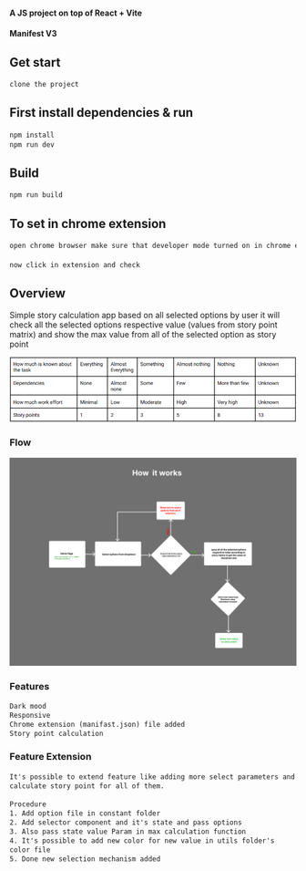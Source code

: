 #### A JS project on top of React + Vite
#### Manifest V3

## Get start
```bash
clone the project
```

## First install dependencies & run 
```bash
npm install
npm run dev
```

## Build
```bash
npm run build
```

## To set in chrome extension 
```bash
open chrome browser make sure that developer mode turned on in chrome extension section then click load unpacked and upload newly created dist folder which created by running npm run build

now click in extension and check
```
## Overview
Simple story calculation app based on all selected options by user it will check all the selected options respective value (values from story point matrix) and show the max value from all of the selected option as story point  

![Story point matrix](./src/assets/matrix.PNG)


### Flow
![How it works](./src/assets/Story%20point-flow.png)


### Features
    Dark mood 
    Responsive 
    Chrome extension (manifast.json) file added
    Story point calculation
    

### Feature Extension 
    It's possible to extend feature like adding more select parameters and calculate story point for all of them.

    Procedure
    1. Add option file in constant folder
    2. Add selector component and it's state and pass options 
    3. Also pass state value Param in max calculation function
    4. It's possible to add new color for new value in utils folder's color file
    5. Done new selection mechanism added
